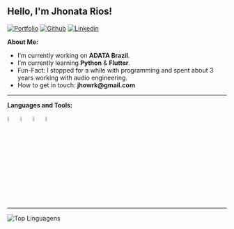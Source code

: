 ## Hello, I'm Jhonata Rios!

[![Portfolio](https://img.shields.io/badge/-Portfolio-red?style=flat&logo=appveyor&logoColor=white)](https://jhonatarios.com)
[![Github](https://img.shields.io/badge/-Github-000?style=flat&logo=Github&logoColor=white)](https://github.com/jhonatarios)
[![Linkedin](https://img.shields.io/badge/-LinkedIn-blue?style=flat&logo=Linkedin&logoColor=white)](https://www.linkedin.com/in/jhonatarios/)

**About Me:**

- I’m currently working on __ADATA Brazil__.
- I’m currently learning __Python__ & __Flutter__.
- Fun-Fact: I stopped for a while with programming and spent about 3 years working with audio engineering.
- How to get in touch: __jhowrk@gmail.com__

---

**Languages and Tools:**

<p>
  <code><img width="5%" src="https://www.flaticon.com/svg/static/icons/svg/732/732212.svg"></code>
  <code><img width="5%" src="https://www.flaticon.com/svg/static/icons/svg/732/732190.svg"></code>
  <code><img width="5%" src="https://cdn.worldvectorlogo.com/logos/dart.svg"></code>
  <code><img width="5%" src="https://cdn.worldvectorlogo.com/logos/python-5.svg"></code>
</p>

---
![Top Linguagens](https://github-readme-stats.vercel.app/api/top-langs/?username=jhonatarios&theme=dark&show_icons=true&layout=compact)
